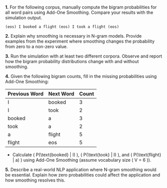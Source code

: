 **1.** For the following corpus, manually compute the bigram probabilities for all word pairs using Add-One Smoothing. Compare your results with the simulation output.

    (eos) I booked a flight (eos) I took a flight (eos)

**2.** Explain why smoothing is necessary in N-gram models. Provide examples from the experiment where smoothing changes the probability from zero to a non-zero value.

**3.** Run the simulation with at least two different corpora. Observe and report how the bigram probability distributions change with and without smoothing.

**4.** Given the following bigram counts, fill in the missing probabilities using Add-One Smoothing:

| Previous Word | Next Word | Count |
| ------------- | --------- | ----- |
| I             | booked    | 3     |
| I             | took      | 2     |
| booked        | a         | 3     |
| took          | a         | 2     |
| a             | flight    | 5     |
| flight        | eos       | 5     |

- Calculate \( P(\text{booked} | I) \), \( P(\text{took} | I) \), and \( P(\text{flight} | a) \) using Add-One Smoothing (assume vocabulary size \( V = 6 \)).

**5.** Describe a real-world NLP application where N-gram smoothing would be essential. Explain how zero probabilities could affect the application and how smoothing resolves this.
